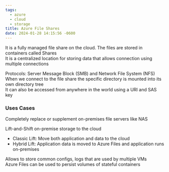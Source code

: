 ```yaml
---
tags:
  - azure
  - cloud
  - storage
title: Azure File Shares
date: 2024-01-28 14:15:56 -0600
---
```


It is a fully managed file share on the cloud. The files are stored in containers called Shares  
It is a centralized location for storing data that allows connection using multiple connections

Protocols: Server Message Block (SMB) and Network File System (NFS)  
When we connect to the file share the specific directory is mounted into its own directory tree  
It can also be accessed from anywhere in the world using a URI and SAS key

### Uses Cases
Completely replace or supplement on-premises file servers like NAS

Lift-and-Shift on-premise storage to the cloud
* Classic Lift: Move both application and data to the cloud
* Hybrid Lift: Application data is moved to Azure Files and application runs on-premises

Allows to store common configs, logs that are used by multiple VMs  
Azure Files can be used to persist volumes of stateful containers
